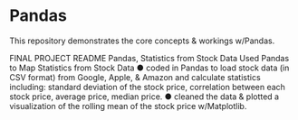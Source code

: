# Pandas
This repository demonstrates the core concepts &amp; workings w/Pandas. 

FINAL PROJECT README
Pandas, Statistics from Stock Data
Used Pandas to Map Statistics from Stock Data
● coded in Pandas to load stock data (in CSV format) from Google, Apple, & Amazon and calculate statistics including: standard deviation of the stock price, correlation between each stock price, average price, median price.
● cleaned the data & plotted a visualization of the rolling mean of the stock price w/Matplotlib. 
